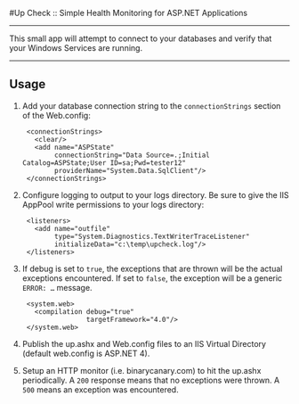 #Up Check :: Simple Health Monitoring for ASP.NET Applications

---

This small app will attempt to connect to your databases and verify that your Windows Services are running.

---

## Usage

1. Add your database connection string to the `connectionStrings` section of the Web.config:

		<connectionStrings>		  <clear/>		  <add name="ASPState"		       connectionString="Data Source=.;Initial Catalog=ASPState;User ID=sa;Pwd=tester12"			   providerName="System.Data.SqlClient"/>		</connectionStrings>

2. Configure logging to output to your logs directory. Be sure to give the IIS AppPool write permissions to your logs directory:

		<listeners>		  <add name="outfile"		       type="System.Diagnostics.TextWriterTraceListener"		       initializeData="c:\temp\upcheck.log"/>		</listeners>


3. If debug is set to `true`, the exceptions that are thrown will be the actual exceptions encountered. If set to `false`, the exception will be a generic `ERROR: …` message.

		<system.web>		  <compilation debug="true"        		       targetFramework="4.0"/>		</system.web>

4. Publish the up.ashx and Web.config files to an IIS Virtual Directory (default web.config is ASP.NET 4).

5. Setup an HTTP monitor (i.e. binarycanary.com) to hit the up.ashx periodically. A `200` response means that no exceptions were thrown. A `500` means an exception was encountered.


